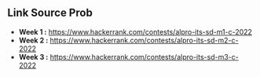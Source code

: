 ## Link Source Prob
- **Week 1 :** https://www.hackerrank.com/contests/alpro-its-sd-m1-c-2022
- **Week 2 :** https://www.hackerrank.com/contests/alpro-its-sd-m2-c-2022
- **Week 3 :** https://www.hackerrank.com/contests/alpro-its-sd-m3-c-2022
